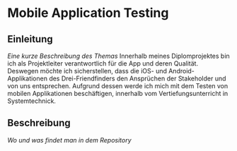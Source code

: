 # Mobile Application Testing

## Einleitung
_Eine kurze Beschreibung des Themas_
Innerhalb meines Diplomprojektes bin ich als Projektleiter verantwortlich für die App und deren Qualität. Deswegen möchte ich sicherstellen, dass die iOS- und Android-Applikationen des Drei-Friendfinders den Ansprüchen der Stakeholder und von uns entsprechen.
Aufgrund dessen werde ich mich mit dem Testen von mobilen Applikationen beschäftigen, innerhalb vom Vertiefungsunterricht in Systemtechnick.



## Beschreibung
_Wo und was findet man in dem Repository_
